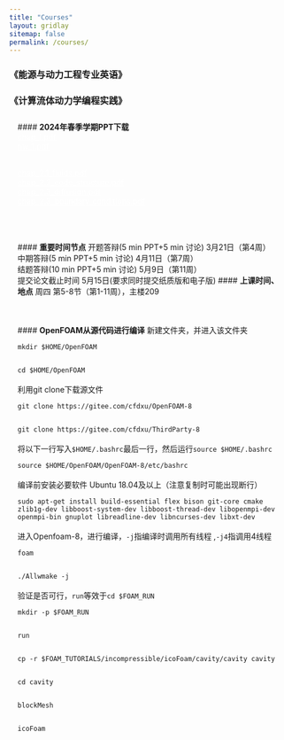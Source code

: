 ```yaml
---
title: "Courses"
layout: gridlay
sitemap: false
permalink: /courses/
---
```

<style>

.jumbotron{
    padding:3%;
    padding-bottom:10px;
    padding-top:10px;
    margin-top:10px;
    margin-bottom:30px;
}
</style>

### 《能源与动力工程专业英语》
<!--
<div class="jumbotron">
<b>2022年秋季学期PPT下载</b>
<br><a href="{{ site.url }}{{ site.baseurl }}/files/Academic_English/Chap0_Intro.pdf" target="_blank" style="color:white;">Chap0_Intro.pdf</a>
<br><a href="{{ site.url }}{{ site.baseurl }}/files/Academic_English/Chap1_Fluid_Mechanics_Intro.pdf" target="_blank" style="color:white;">Chap1_Fluid_Mechanics_Intro.pdf</a>
<br><a href="{{ site.url }}{{ site.baseurl }}/files/Academic_English/Chap2_Cartesian_Tensors.pdf" target="_blank" style="color:white;">Chap2_Cartesian_Tensors.pdf</a>
<br><a href="{{ site.url }}{{ site.baseurl }}/files/Academic_English/Chap3_Vorticity_Dynamics.pdf" target="_blank" style="color:white;">Chap3_Vorticity_Dynamics.pdf</a>
<br><a href="{{ site.url }}{{ site.baseurl }}/files/Academic_English/Chap4_Boundary_Layers.pdf" target="_blank" style="color:white;">Chap4_Boundary_Layers.pdf</a>

<br><a href="{{ site.url }}{{ site.baseurl }}/files/Academic_English/EST_Grammar_1.pdf" target="_blank" style="color:white;">EST_Grammar_1.pdf</a>
<br><a href="{{ site.url }}{{ site.baseurl }}/files/Academic_English/EST_Grammar_2.pdf" target="_blank" style="color:white;">EST_Grammar_2.pdf</a>

<br><a href="{{ site.url }}{{ site.baseurl }}/files/Academic_English/Academic_Writing_1.pdf" target="_blank" style="color:white;">Academic_Writing_1.pdf</a>
<br><a href="{{ site.url }}{{ site.baseurl }}/files/Academic_English/HW1.pdf" target="_blank" style="color:white;">HW1.pdf</a>

<br><a href="{{ site.url }}{{ site.baseurl }}/files/Academic_English/Academic_Writing_2.pdf" target="_blank" style="color:white;">Academic_Writing_2.pdf</a>
<br><a href="{{ site.url }}{{ site.baseurl }}/files/Academic_English/2021《能源与动力工程专业英语》试题.pdf" target="_blank" style="color:white;">2021《能源与动力工程专业英语》试题.pdf</a>

<br><a href="{{ site.url }}{{ site.baseurl }}/files/Academic_English/专业英语教学资料（部分考题出处）.pdf" target="_blank" style="color:white;">专业英语教学资料（部分考题出处）.pdf</a>

<br><a href="{{ site.url }}{{ site.baseurl }}/files/Academic_English/Pump.pdf" target="_blank" style="color:white;">Pump.pdf</a>
<br><a href="{{ site.url }}{{ site.baseurl }}/files/Academic_English/Technical_Terms.pdf" target="_blank" style="color:white;">Technical_Terms.pdf</a>

</div>
-->
### 《计算流体动力学编程实践》

<div class="jumbotron">
#### <b>2024年春季学期PPT下载</b>
<br><a href="{{ site.url }}{{ site.baseurl }}/files/OpenFOAM/chap_1.pdf" target="_blank" style="color:white;">chap_1.pdf</a>
<br><a href="{{ site.url }}{{ site.baseurl }}/files/OpenFOAM/hw_1.pdf" target="_blank" style="color:white;">hw_1.pdf</a>

<br><a href="{{ site.url }}{{ site.baseurl }}/files/OpenFOAM/chap_2.1_fluids.pdf" target="_blank" style="color:white;">chap_2.1_fluids.pdf</a>
<br><a href="{{ site.url }}{{ site.baseurl }}/files/OpenFOAM/chap_2.2_code_structure.pdf" target="_blank" style="color:white;">chap_2.2_code_structure.pdf</a>
<br><a href="{{ site.url }}{{ site.baseurl }}/files/OpenFOAM/chap_2.3_diffusion.pdf" target="_blank" style="color:white;">chap_2.3_diffusion.pdf</a>
<br><a href="{{ site.url }}{{ site.baseurl }}/files/OpenFOAM/chap_2.4_boundary_conditions.pdf" target="_blank" style="color:white;">chap_2.3_boundary_conditions.pdf</a>
<!--<br><a href="{{ site.url }}{{ site.baseurl }}/files/OpenFOAM/chap_3_blockMesh.pdf" target="_blank" style="color:white;">chap_3_blockMesh.pdf</a>
<br><a href="{{ site.url }}{{ site.baseurl }}/files/OpenFOAM/hw_2.pdf" target="_blank" style="color:white;">hw_2.pdf</a>
<br><a href="{{ site.url }}{{ site.baseurl }}/files/OpenFOAM/chap_4_solvers.pdf" target="_blank" style="color:white;">chap_4_solvers.pdf</a>
<br><a href="{{ site.url }}{{ site.baseurl }}/files/OpenFOAM/chap_5.1_turbulence.pdf" target="_blank" style="color:white;">chap_5.1_turbulence.pdf</a>
<br><a href="{{ site.url }}{{ site.baseurl }}/files/OpenFOAM/chap_5.2_wall_functions.pdf" target="_blank" style="color:white;">chap_5.2_wall_functions.pdf</a>
<br><a href="{{ site.url }}{{ site.baseurl }}/files/OpenFOAM/chap_6_postProcessing.pdf" target="_blank" style="color:white;">chap_6_postProcessing.pdf</a>
-->
</div>
<div class="jumbotron">
#### <b>重要时间节点</b>
开题答辩(5 min PPT+5 min 讨论) 3月21日（第4周）
<br>中期答辩(5 min PPT+5 min 讨论) 4月11日（第7周）
<br>结题答辩(10 min PPT+5 min 讨论) 5月9日（第11周）
<br>提交论文截止时间 5月15日(要求同时提交纸质版和电子版)
#### <b>上课时间、地点</b>
周四 第5-8节（第1-11周），主楼209
</div>
<div class="jumbotron">
#### <b>OpenFOAM从源代码进行编译</b>
新建文件夹，并进入该文件夹
<br><code>
mkdir $HOME/OpenFOAM
<br>
cd $HOME/OpenFOAM
</code>
<br>利用git clone下载源文件
<br>
<code>
git clone https://gitee.com/cfdxu/OpenFOAM-8
<br>
git clone https://gitee.com/cfdxu/ThirdParty-8
</code>
<!--
<br>下载并解压缩源文件
<br><code>
wget -O - http://dl.openfoam.org/source/8 | tar xvz
<br>
wget -O - http://dl.openfoam.org/third-party/8 | tar xvz
<br>
更改文件名(特定)
mv OpenFOAM-8-version-8 OpenFOAM-8
<br>
mv ThirdParty-8-version-8 ThirdParty-8
</code>
-->
<br>
将以下一行写入<code>$HOME/.bashrc</code>最后一行，然后运行<code>source $HOME/.bashrc</code>
<br><code>
source $HOME/OpenFOAM/OpenFOAM-8/etc/bashrc
</code>
<br>
编译前安装必要软件 Ubuntu 18.04及以上（注意复制时可能出现断行）
<br><code>
sudo apt-get install build-essential flex bison git-core cmake zlib1g-dev libboost-system-dev libboost-thread-dev libopenmpi-dev openmpi-bin gnuplot libreadline-dev libncurses-dev libxt-dev
</code>
<br>
进入Openfoam-8，进行编译，<code>-j</code>指编译时调用所有线程 ,<code>-j4</code>指调用4线程
<br><code>
foam
<br>
./Allwmake -j
</code>
<br>验证是否可行，<code>run</code>等效于<code>cd $FOAM_RUN</code>
<br><code>
mkdir -p $FOAM_RUN
<br>
run
<br>
cp -r $FOAM_TUTORIALS/incompressible/icoFoam/cavity/cavity cavity
<br>
cd cavity
<br>
blockMesh
<br>
icoFoam
</code>
<br>
</div>
